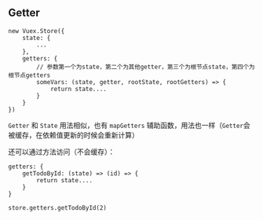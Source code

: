 ## Getter  

	new Vuex.Store({
		state: {
			...
		},
		getters: {
			// 参数第一个为state，第二个为其他getter，第三个为根节点state，第四个为根节点getters
			someVars: (state, getter, rootState, rootGetters) => {
				return state....
			}
		}
	})

`Getter` 和 `State` 用法相似，也有 `mapGetters` 辅助函数，用法也一样（`Getter`会被缓存，在依赖值更新的时候会重新计算）  

还可以通过方法访问（不会缓存）：  

	getters: {
		getTodoById: (state) => (id) => {
			return state....
		}
	}

	store.getters.getTodoById(2)